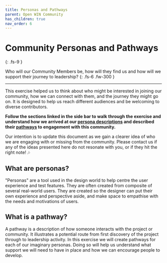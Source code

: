 ```yaml
---
title: Personas and Pathways
parent: Open WIN Community
has_children: true
nav_order: 6
---
```


# Community Personas and Pathways
{: .fs-9 }

Who will our Community Members be, how will they find us and how will we support their journey to leadership?
{: .fs-6 .fw-300 }

---

This exercise helped us to think about who might be interested in joining our community, how we can connect with them, and the journey they might go on. It is designed to help us reach different audiences and be welcoming to diverse contributors.

**Follow the sections linked in the side bar to walk through the exercise and understand how we arrived at our [persona descriptions](personas-3-descriptions.md) and described their [pathways](pathways-2-descriptions.md) to engagement with this community.**

Our intention is to update this document as we gain a clearer idea of who we are engaging with or missing from the community. Please contact us if any of the ideas presented here do not resonate with you, or if they hit the right note! 🎶

## What are personas?
"Personas" are a tool used in the design world to help centre the user experience and test features. They are often created from composite of several real-world users. They are created so the designer can put their own experience and perspective aside, and make space to empathise with the needs and motivations of users.

## What is a pathway?
A pathway is a description of how someone interacts with the project or community. It illustrates a potential route from first discovery of the project through to leadership activity. In this exercise we will create pathways for each of our imaginary personas. Doing so will help us understand what support we will need to have in place and how we can encourage people to develop.
